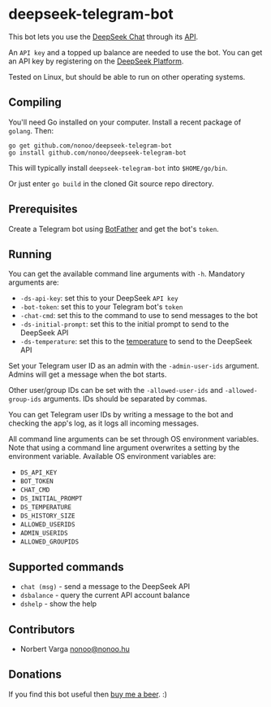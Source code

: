 # deepseek-telegram-bot

This bot lets you use the [DeepSeek Chat](https://chat.deepseek.com/) through
its [API](https://api-docs.deepseek.com/api/deepseek-api/).

An `API key` and a topped up balance are needed to use the bot. You can get an
API key by registering on the [DeepSeek Platform](https://platform.deepseek.com/).

Tested on Linux, but should be able to run on other operating systems.

## Compiling

You'll need Go installed on your computer. Install a recent package of `golang`.
Then:

```
go get github.com/nonoo/deepseek-telegram-bot
go install github.com/nonoo/deepseek-telegram-bot
```

This will typically install `deepseek-telegram-bot` into `$HOME/go/bin`.

Or just enter `go build` in the cloned Git source repo directory.

## Prerequisites

Create a Telegram bot using [BotFather](https://t.me/BotFather) and get the
bot's `token`.

## Running

You can get the available command line arguments with `-h`.
Mandatory arguments are:

- `-ds-api-key`: set this to your DeepSeek `API key`
- `-bot-token`: set this to your Telegram bot's `token`
- `-chat-cmd`: set this to the command to use to send messages to the bot
- `-ds-initial-prompt`: set this to the initial prompt to send to the DeepSeek
  API
- `-ds-temperature`: set this to the [temperature](https://api-docs.deepseek.com/quick_start/parameter_settings)
  to send to the DeepSeek API

Set your Telegram user ID as an admin with the `-admin-user-ids` argument.
Admins will get a message when the bot starts.

Other user/group IDs can be set with the `-allowed-user-ids` and
`-allowed-group-ids` arguments. IDs should be separated by commas.

You can get Telegram user IDs by writing a message to the bot and checking
the app's log, as it logs all incoming messages.

All command line arguments can be set through OS environment variables.
Note that using a command line argument overwrites a setting by the environment
variable. Available OS environment variables are:

- `DS_API_KEY`
- `BOT_TOKEN`
- `CHAT_CMD`
- `DS_INITIAL_PROMPT`
- `DS_TEMPERATURE`
- `DS_HISTORY_SIZE`
- `ALLOWED_USERIDS`
- `ADMIN_USERIDS`
- `ALLOWED_GROUPIDS`

## Supported commands

- `chat (msg)` - send a message to the DeepSeek API
- `dsbalance` - query the current API account balance
- `dshelp` - show the help

## Contributors

- Norbert Varga [nonoo@nonoo.hu](mailto:nonoo@nonoo.hu)

## Donations

If you find this bot useful then [buy me a beer](https://paypal.me/ha2non). :)
